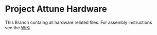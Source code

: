 # Project Attune Hardware

This Branch containg all hardware related files.
For assembly instructions see the [WiKi](https://github.com/dlx-designlab/Attune/wiki/Scan-Sations)
